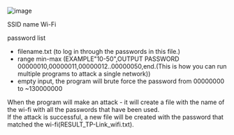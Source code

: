![image](https://github.com/v3sp4n/wifi-bruteforce/assets/57196133/f8dbd271-8513-40c4-94dd-39e5c1b12a04)

SSID name Wi-Fi

password list 
<ul>
  <li>filename.txt (to log in through the passwords in this file.)</li>
  <li>range min-max (EXAMPLE"10-50",OUTPUT PASSWORD 00000010,00000011,00000012..00000050,end.(This is how you can run multiple programs to attack a single network))</li>
  <li>empty input, the program will brute force the password from 00000000 to ~130000000</li>
</ul>

When the program will make an attack - it will create a file with the name of the wi-fi with all the passwords that have been used.
<br>
If the attack is successful, a new file will be created with the password that matched the wi-fi(RESULT_TP-Link_wifi.txt).
